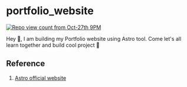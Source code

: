 # portfolio_website 
[![Repo view count from Oct-27th 9PM](https://hits.dwyl.com/jsvigneshkanna/portfolio_website.svg?style=flat-square)](http://hits.dwyl.com/jsvigneshkanna/portfolio_website)

Hey 👋, I am building my Portfolio website using Astro tool. Come let's all learn together and build cool project 🥂

## Reference

1. [Astro official website](https://astro.build/)
